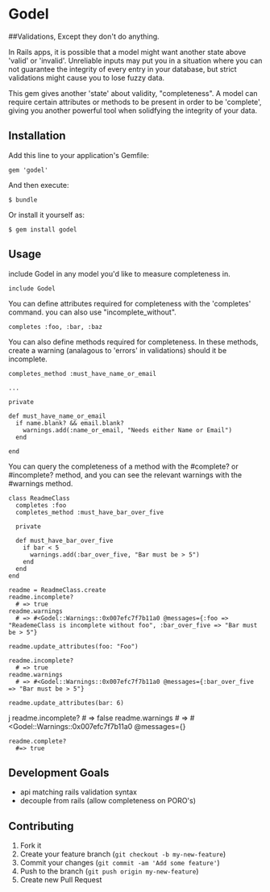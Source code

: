 # Godel
##Validations, Except they don't do anything.

In Rails apps, it is possible that a model might want another state above 'valid' or 'invalid'. Unreliable inputs may put you in a situation where you can not guarantee the integrity of every entry in your database, but strict validations might cause you to lose fuzzy data.

This gem gives another 'state' about validity, "completeness". A model can require certain attributes or methods to be present in order to be 'complete', giving you another powerful tool when solidfying the integrity of your data.

## Installation

Add this line to your application's Gemfile:

    gem 'godel'

And then execute:

    $ bundle

Or install it yourself as:

    $ gem install godel

## Usage

include Godel in any model you'd like to measure completeness in.

    include Godel

You can define attributes required for completeness with the 'completes' command. you can also use
"incomplete_without".

    completes :foo, :bar, :baz

You can also define methods required for completeness. In these methods, create a warning (analagous to 'errors' in validations) should it be incomplete.

    completes_method :must_have_name_or_email

    ...

    private

    def must_have_name_or_email
      if name.blank? && email.blank?
        warnings.add(:name_or_email, "Needs either Name or Email")
      end

    end


You can query the completeness of a method with the #complete? or #incomplete? method, and you can see the relevant warnings with the #warnings method. 


    class ReadmeClass
      completes :foo
      completes_method :must_have_bar_over_five

      private

      def must_have_bar_over_five
        if bar < 5
          warnings.add(:bar_over_five, "Bar must be > 5")
        end
      end
    end

    readme = ReadmeClass.create
    readme.incomplete?
      # => true
    readme.warnings
      # => #<Godel::Warnings::0x007efc7f7b11a0 @messages={:foo => "ReademeClass is incomplete without foo", :bar_over_five => "Bar must be > 5"}

    readme.update_attributes(foo: "Foo")

    readme.incomplete?
      # => true
    readme.warnings
      # => #<Godel::Warnings::0x007efc7f7b11a0 @messages={:bar_over_five => "Bar must be > 5"}

    readme.update_attributes(bar: 6)
j
    readme.incomplete?
      # => false
    readme.warnings
      # => #<Godel::Warnings::0x007efc7f7b11a0 @messages={}

    readme.complete?
      #=> true

## Development Goals
  - api matching rails validation syntax
  - decouple from rails (allow completeness on PORO's)

## Contributing 

1. Fork it
2. Create your feature branch (`git checkout -b my-new-feature`)
3. Commit your changes (`git commit -am 'Add some feature'`)
4. Push to the branch (`git push origin my-new-feature`)
5. Create new Pull Request
